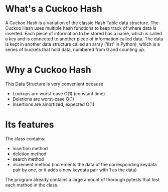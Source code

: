 # What's a Cuckoo Hash 
A Cuckoo Hash is a variation of the classic Hash Table data structure. The Cuckoo Hash uses multiple hash functions to keep track of where data is inserted. Each piece of information to be stored has a name, which is called a key and is connected to another piece of information called data. The data is kept in another data structure called an array ('list' in Python), which is a series of buckets that hold data, numbered from 0 and counting up.

# Why a Cuckoo Hash 
This Data Structure is very convenient because 
- Lookups are worst-case O(1) (constant time)
- Deletions are worst-case O(1)
- Insertions are amortized, expected O(1)
  
# Its features 
The class contains:
- insertion method 
- deletion method
- search method
- increment method (increments the data of the corresponding keydata pair by one, or it adds a new keydata pair with 1 as the data)

The program already contains a large amount of thorough pytests that test each method in the class. 

